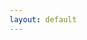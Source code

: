 ```yaml
---
layout: default
---
```

<script>
  fetch('https://raw.githubusercontent.com/hangga/delvelin/refs/heads/main/README.md')
    .then(response => response.text())
    .then(data => {
      document.getElementById('readme-content').innerHTML = marked(data);
    });
</script>
<div id="readme-content"></div>
